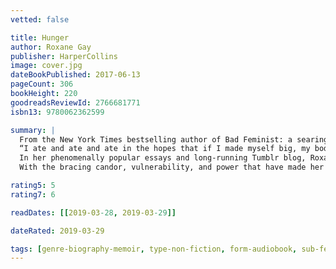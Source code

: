 ```yaml
---
vetted: false

title: Hunger
author: Roxane Gay
publisher: HarperCollins
image: cover.jpg
dateBookPublished: 2017-06-13
pageCount: 306
bookHeight: 220
goodreadsReviewId: 2766681771
isbn13: 9780062362599

summary: |
  From the New York Times bestselling author of Bad Feminist: a searingly honest memoir of food, weight, self-image, and learning how to feed your hunger while taking care of yourself.
  “I ate and ate and ate in the hopes that if I made myself big, my body would be safe. I buried the girl I was because she ran into all kinds of trouble. I tried to erase every memory of her, but she is still there, somewhere. . . . I was trapped in my body, one that I barely recognized or understood, but at least I was safe.”
  In her phenomenally popular essays and long-running Tumblr blog, Roxane Gay has written with intimacy and sensitivity about food and body, using her own emotional and psychological struggles as a means of exploring our shared anxieties over pleasure, consumption, appearance, and health. As a woman who describes her own body as “wildly undisciplined,” Roxane understands the tension between desire and denial, between self-comfort and self-care. In Hunger, she explores her past—including the devastating act of violence that acted as a turning point in her young life—and brings readers along on her journey to understand and ultimately save herself.
  With the bracing candor, vulnerability, and power that have made her one of the most admired writers of her generation, Roxane explores what it means to learn to take care of yourself: how to feed your hungers for delicious and satisfying food, a smaller and safer body, and a body that can love and be loved—in a time when the bigger you are, the smaller your world becomes.

rating5: 5
rating7: 6

readDates: [[2019-03-28, 2019-03-29]]

dateRated: 2019-03-29

tags: [genre-biography-memoir, type-non-fiction, form-audiobook, sub-feminism, sub-food, sub-medical]
---
```

